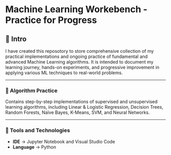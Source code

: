# Machine Learning Workebench - Practice for Progress 

## 📌 Intro
<p>I have created this reposotory to store comprehensive collection of my practical implementations and ongoing practice of fundamental and advanced Machine Learning algorithms.  It is intended to document my learning journey, hands-on experiments, and progressive improvement in applying various ML techniques to real-world problems.</p>

---

### 🚀 Algorithm Practice
Contains step-by-step implementations of supervised and unsupervised learning algorithms, including Linear & Logistic Regression, Decision Trees, Random Forests, Naïve Bayes, K-Means, SVM, and Neural Networks.

---

### 🔎 Tools and Technologies
- **IDE** → Jupyter Notebook and Visual Studio Code
- **Language** → Python  